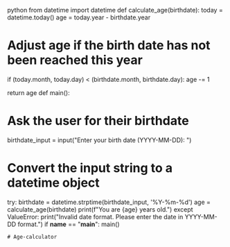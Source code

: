 python 
from datetime import datetime 
def calculate_age(birthdate): 
today = datetime.today() 
age = today.year - birthdate.year 
# Adjust age if the birth date has not been reached this year 
if (today.month, today.day) < (birthdate.month, birthdate.day): 
age -= 1 
 
return age 
def main(): 
# Ask the user for their birthdate 
birthdate_input = input("Enter your birth date (YYYY-MM-DD): ") 
 
# Convert the input string to a datetime object 
try: 
birthdate = datetime.strptime(birthdate_input, '%Y-%m-%d') 
age = calculate_age(birthdate) 
print(f"You are {age} years old.") 
except ValueError: 
print("Invalid date format. Please enter the date in YYYY-MM-DD format.") 
if __name__ == "__main__": 
main() 
``` 
# Age-calculator
